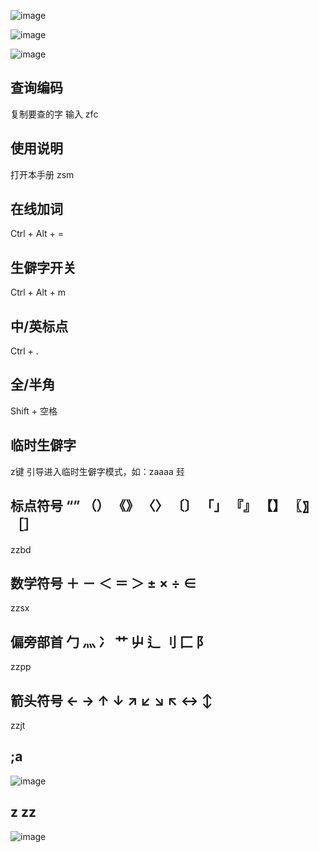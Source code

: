 
![image](https://github.com/user-attachments/assets/1c166806-e5cc-42dc-8ce1-45063d4dce69)

![image](https://github.com/user-attachments/assets/58665878-45a1-4740-926c-78e09a227f4a)

![image](https://github.com/user-attachments/assets/4f671aa1-096e-45f4-b17b-87c8182c919d)


##  查询编码

复制要查的字    输入 zfc 

## 使用说明

打开本手册    zsm 

##  在线加词 

Ctrl + Alt + = 

##  生僻字开关 

Ctrl + Alt + m 

##  中/英标点 

Ctrl + . 

##  全/半角 

Shift + 空格 

## 临时生僻字

 z键 引导进入临时生僻字模式，如：zaaaa 㠭 

## 标点符号   “” （） 《》 〈〉 〔〕 「」 『』 【】 〖〗［］  

zzbd

## 数学符号  ＋ － ＜ ＝ ＞ ± × ÷ ∈ 

zzsx 

## 偏旁部首  勹 灬 冫 艹 屮 辶 刂 匚 阝 

zzpp 

## 箭头符号  ← → ↑ ↓ ↗ ↙ ↘ ↖ ↔ ↕ 

zzjt 

## ;a

![image](https://github.com/user-attachments/assets/ea137664-fa9e-4faa-8369-60af050131c9)

## z zz 

![image](https://github.com/user-attachments/assets/75f734b3-acc1-4461-b261-997c7300abec)

